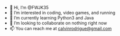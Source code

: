 - 👋 Hi, I’m @FWJK35
- 👀 I’m interested in coding, video games, and running
- 🌱 I’m currently learning Python3 and Java
- 💞️ I’m looking to collaborate on nothing right now
- 📫 You can reach me at calvinrodrigue@gmail.com

<!---
FWJK35/FWJK35 is a ✨ special ✨ repository because its `README.md` (this file) appears on your GitHub profile.
You can click the Preview link to take a look at your changes.
--->
